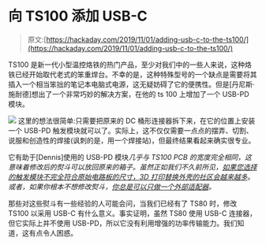# 向 TS100 添加 USB-C

> 原文:[https://hackaday.com/2019/11/01/adding-usb-c-to-the-ts100/](https://hackaday.com/2019/11/01/adding-usb-c-to-the-ts100/)

TS100 是新一代小型温控烙铁的热门产品，至少对我们中的一些人来说，这种烙铁已经开始取代老式的笨重焊台。不幸的是，这种特殊型号的一个缺点是需要将其插入一个相当笨拙的笔记本电脑式电源，这无疑妨碍了它的便携性。但是[丹尼斯·施耐德]想出了一个非常巧妙的解决方案，在他的 ts 100 上增加了一个 USB-PD 模块。

[![](../Images/225fdec7b54b7babde4e7e12549e4ed5.png)](https://hackaday.com/wp-content/uploads/2019/10/ts100usbc_detail.jpg) 这里的想法很简单:只需要把原来的 DC 桶形连接器拆下来，在它的位置上安装一个 USB-PD 触发模块就可以了。实际上，这不仅仅需要一点点的摆弄、切割、说服和创造性的焊接(讽刺的是，用一个焊接站)，但最终结果看起来确实很专业。

它有助于[Dennis]使用的 USB-PD 模块*几乎与 TS100 PCB 的宽度完全相同，这意味着修改后的熨斗可以放回原来的箱子。虽然正如我们不久前所见，[如果您选择的触发模块不完全符合原始电路板的尺寸，3D 打印替换外壳的社区会越来越多](https://hackaday.com/2019/10/28/3d-printing-new-cases-for-the-ts100-soldering-iron/)。或者，如果你根本不想修改熨斗，[你总是可以只做一个外部适配器](https://hackaday.com/2019/09/22/the-miniware-ts100-as-a-usb-c-soldering-iron/)。*

那些对这些熨斗有一些经验的人可能会问，当我们已经有了 TS80 时，修改 TS100 以采用 USB-C 有什么意义。事实证明，虽然 TS80 使用 USB-C 连接器，但它实际上并不使用 USB-PD，所以它没有利用增强的功率传输能力。我们知道，这有点令人困惑。
